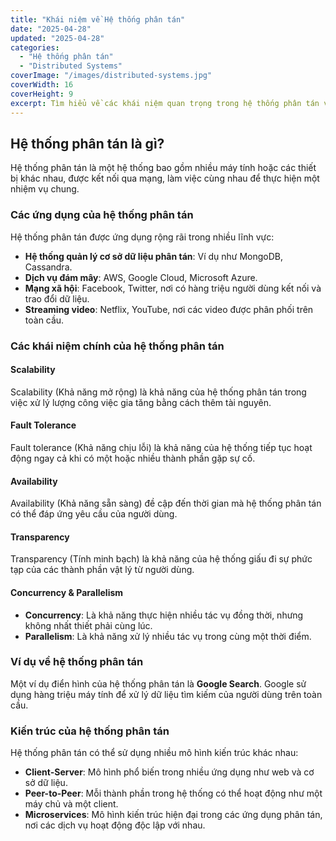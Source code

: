 ```yaml
---
title: "Khái niệm về Hệ thống phân tán"
date: "2025-04-28"
updated: "2025-04-28"
categories:
  - "Hệ thống phân tán"
  - "Distributed Systems"
coverImage: "/images/distributed-systems.jpg"
coverWidth: 16
coverHeight: 9
excerpt: Tìm hiểu về các khái niệm quan trọng trong hệ thống phân tán và ứng dụng của chúng trong bài viết này.
---
```


## Hệ thống phân tán là gì?

Hệ thống phân tán là một hệ thống bao gồm nhiều máy tính hoặc các thiết bị khác nhau, được kết nối qua mạng, làm việc cùng nhau để thực hiện một nhiệm vụ chung.

### Các ứng dụng của hệ thống phân tán

Hệ thống phân tán được ứng dụng rộng rãi trong nhiều lĩnh vực:

- **Hệ thống quản lý cơ sở dữ liệu phân tán**: Ví dụ như MongoDB, Cassandra.
- **Dịch vụ đám mây**: AWS, Google Cloud, Microsoft Azure.
- **Mạng xã hội**: Facebook, Twitter, nơi có hàng triệu người dùng kết nối và trao đổi dữ liệu.
- **Streaming video**: Netflix, YouTube, nơi các video được phân phối trên toàn cầu.

### Các khái niệm chính của hệ thống phân tán

#### Scalability

Scalability (Khả năng mở rộng) là khả năng của hệ thống phân tán trong việc xử lý lượng công việc gia tăng bằng cách thêm tài nguyên.

#### Fault Tolerance

Fault tolerance (Khả năng chịu lỗi) là khả năng của hệ thống tiếp tục hoạt động ngay cả khi có một hoặc nhiều thành phần gặp sự cố.

#### Availability

Availability (Khả năng sẵn sàng) đề cập đến thời gian mà hệ thống phân tán có thể đáp ứng yêu cầu của người dùng.

#### Transparency

Transparency (Tính minh bạch) là khả năng của hệ thống giấu đi sự phức tạp của các thành phần vật lý từ người dùng.

#### Concurrency & Parallelism

- **Concurrency**: Là khả năng thực hiện nhiều tác vụ đồng thời, nhưng không nhất thiết phải cùng lúc.
- **Parallelism**: Là khả năng xử lý nhiều tác vụ trong cùng một thời điểm.

### Ví dụ về hệ thống phân tán

Một ví dụ điển hình của hệ thống phân tán là **Google Search**. Google sử dụng hàng triệu máy tính để xử lý dữ liệu tìm kiếm của người dùng trên toàn cầu.

### Kiến trúc của hệ thống phân tán

Hệ thống phân tán có thể sử dụng nhiều mô hình kiến trúc khác nhau:

- **Client-Server**: Mô hình phổ biến trong nhiều ứng dụng như web và cơ sở dữ liệu.
- **Peer-to-Peer**: Mỗi thành phần trong hệ thống có thể hoạt động như một máy chủ và một client.
- **Microservices**: Mô hình kiến trúc hiện đại trong các ứng dụng phân tán, nơi các dịch vụ hoạt động độc lập với nhau.
